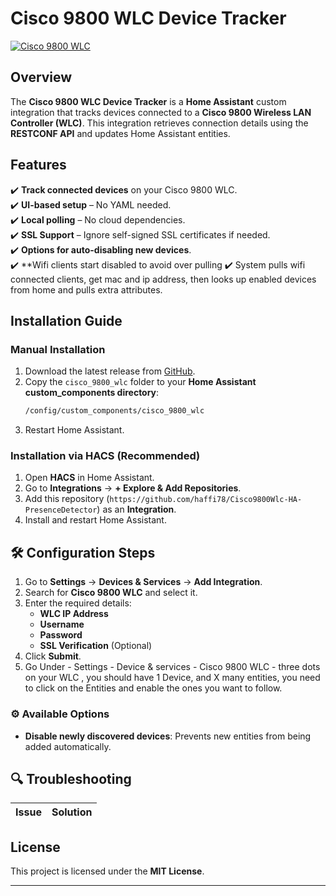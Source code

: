 # Cisco 9800 WLC Device Tracker

[![Cisco 9800 WLC](icons/logo.png)](https://github.com/haffi78/Cisco9800Wlc-HA-PresenceDetector/blob/main/custom_components/cisco_9800_wlc/icons/icon.png)

##  Overview

The **Cisco 9800 WLC Device Tracker** is a **Home Assistant** custom integration that tracks devices connected to a **Cisco 9800 Wireless LAN Controller (WLC)**. This integration retrieves connection details using the **RESTCONF API** and updates Home Assistant entities.

##  Features

✔️ **Track connected devices** on your Cisco 9800 WLC.  
✔️ **UI-based setup** – No YAML needed.  
✔️ **Local polling** – No cloud dependencies.  
✔️ **SSL Support** – Ignore self-signed SSL certificates if needed.  
✔️ **Options for auto-disabling new devices**.  
✔️ **Wifi clients start disabled to avoid over pulling
✔️ System pulls wifi connected clients, get mac and ip address, then looks up enabled devices from home and pulls extra attributes.


##  Installation Guide

### **Manual Installation**
1. Download the latest release from [GitHub](https://github.com/haffi78/Cisco9800Wlc-HA-PresenceDetector).
2. Copy the `cisco_9800_wlc` folder to your **Home Assistant custom_components directory**:
   ```sh
   /config/custom_components/cisco_9800_wlc
   ```
3. Restart Home Assistant.

### **Installation via HACS (Recommended)**
1. Open **HACS** in Home Assistant.
2. Go to **Integrations** → **+ Explore & Add Repositories**.
3. Add this repository (`https://github.com/haffi78/Cisco9800Wlc-HA-PresenceDetector`) as an **Integration**.
4. Install and restart Home Assistant.

## 🛠️ Configuration Steps

1. Go to **Settings** → **Devices & Services** → **Add Integration**.
2. Search for **Cisco 9800 WLC** and select it.
3. Enter the required details:
   -  **WLC IP Address**
   -  **Username**
   -  **Password**
   -  **SSL Verification** (Optional)
4. Click **Submit**.
5. Go Under - Settings - Device & services - Cisco 9800 WLC - three dots on your WLC , you should have 1 Device, and X many entities, you need to click on the Entities and enable the ones you want to follow.

### ⚙️ Available Options
- **Disable newly discovered devices**: Prevents new entities from being added automatically.

## 🔍 Troubleshooting

| Issue | Solution |
|-------|----------|


##  License

This project is licensed under the **MIT License**.

---

